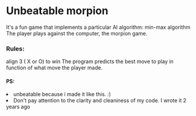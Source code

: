 
# Unbeatable morpion

<p>It's a fun game that implements a particular AI algorithm: min-max algorithm
<br>
The player plays against the computer, the morpion game.<br>
<h3>Rules:</h3> align 3 ( X or O) to win
The program predicts the best move to play in function of what move the player made.<br>
<h4>PS:</h4> 
<li>unbeatable because i made it like this. :) </li>
<li>Don't pay attention to the clarity and cleaniness of my code. I wrote it 2 years ago </li>
</p>
